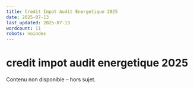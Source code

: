 ```yaml
---
title: Credit Impot Audit Energetique 2025
date: 2025-07-13
last_updated: 2025-07-13
wordcount: 11
robots: noindex
---
```


# credit impot audit energetique 2025

Contenu non disponible – hors sujet.